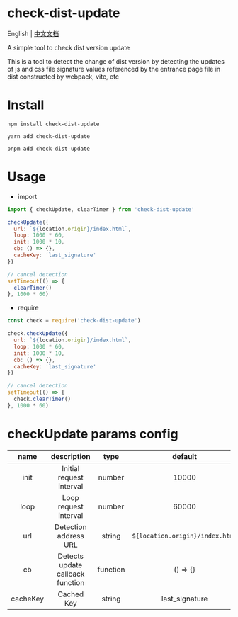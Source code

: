 # check-dist-update

English | [中文文档](/README-zh_CH.md)

A simple tool to check dist version update

This is a tool to detect the change of dist version by detecting the updates of js and css file signature values referenced by the entrance page file in dist constructed by webpack, vite, etc


# Install

```shell
npm install check-dist-update
```
```shell
yarn add check-dist-update
```
```shell
pnpm add check-dist-update
```

# Usage

- import
```javascript
import { checkUpdate, clearTimer } from 'check-dist-update'

checkUpdate({
  url: `${location.origin}/index.html`,
  loop: 1000 * 60,
  init: 1000 * 10,
  cb: () => {},
  cacheKey: 'last_signature'
})

// cancel detection
setTimeout(() => {
  clearTimer()
}, 1000 * 60)
```

- require
```javascript
const check = require('check-dist-update')

check.checkUpdate({
  url: `${location.origin}/index.html`,
  loop: 1000 * 60,
  init: 1000 * 10,
  cb: () => {},
  cacheKey: 'last_signature'
})

// cancel detection
setTimeout(() => {
  check.clearTimer()
}, 1000 * 60)
```

# checkUpdate params config
|   name   |            description            |   type   |             default             |
|:--------:|:---------------------------------:|:--------:|:-------------------------------:|
|   init   |     Initial request interval      |  number  |              10000              |
|   loop   |       Loop request interval       |  number  |              60000              |
|   url    |       Detection address URL       |  string  | `${location.origin}/index.html` |
|    cb    | Detects update callback function  | function |            () => {}             |
| cacheKey |            Cached Key             |  string  |         last_signature          |
